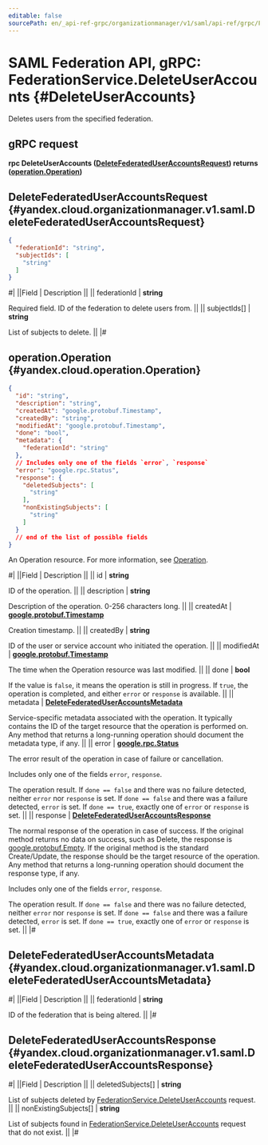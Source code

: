 ```yaml
---
editable: false
sourcePath: en/_api-ref-grpc/organizationmanager/v1/saml/api-ref/grpc/Federation/deleteUserAccounts.md
---
```


# SAML Federation API, gRPC: FederationService.DeleteUserAccounts {#DeleteUserAccounts}

Deletes users from the specified federation.

## gRPC request

**rpc DeleteUserAccounts ([DeleteFederatedUserAccountsRequest](#yandex.cloud.organizationmanager.v1.saml.DeleteFederatedUserAccountsRequest)) returns ([operation.Operation](#yandex.cloud.operation.Operation))**

## DeleteFederatedUserAccountsRequest {#yandex.cloud.organizationmanager.v1.saml.DeleteFederatedUserAccountsRequest}

```json
{
  "federationId": "string",
  "subjectIds": [
    "string"
  ]
}
```

#|
||Field | Description ||
|| federationId | **string**

Required field. ID of the federation to delete users from. ||
|| subjectIds[] | **string**

List of subjects to delete. ||
|#

## operation.Operation {#yandex.cloud.operation.Operation}

```json
{
  "id": "string",
  "description": "string",
  "createdAt": "google.protobuf.Timestamp",
  "createdBy": "string",
  "modifiedAt": "google.protobuf.Timestamp",
  "done": "bool",
  "metadata": {
    "federationId": "string"
  },
  // Includes only one of the fields `error`, `response`
  "error": "google.rpc.Status",
  "response": {
    "deletedSubjects": [
      "string"
    ],
    "nonExistingSubjects": [
      "string"
    ]
  }
  // end of the list of possible fields
}
```

An Operation resource. For more information, see [Operation](/docs/api-design-guide/concepts/operation).

#|
||Field | Description ||
|| id | **string**

ID of the operation. ||
|| description | **string**

Description of the operation. 0-256 characters long. ||
|| createdAt | **[google.protobuf.Timestamp](https://developers.google.com/protocol-buffers/docs/reference/google.protobuf#timestamp)**

Creation timestamp. ||
|| createdBy | **string**

ID of the user or service account who initiated the operation. ||
|| modifiedAt | **[google.protobuf.Timestamp](https://developers.google.com/protocol-buffers/docs/reference/google.protobuf#timestamp)**

The time when the Operation resource was last modified. ||
|| done | **bool**

If the value is `false`, it means the operation is still in progress.
If `true`, the operation is completed, and either `error` or `response` is available. ||
|| metadata | **[DeleteFederatedUserAccountsMetadata](#yandex.cloud.organizationmanager.v1.saml.DeleteFederatedUserAccountsMetadata)**

Service-specific metadata associated with the operation.
It typically contains the ID of the target resource that the operation is performed on.
Any method that returns a long-running operation should document the metadata type, if any. ||
|| error | **[google.rpc.Status](https://cloud.google.com/tasks/docs/reference/rpc/google.rpc#status)**

The error result of the operation in case of failure or cancellation.

Includes only one of the fields `error`, `response`.

The operation result.
If `done == false` and there was no failure detected, neither `error` nor `response` is set.
If `done == false` and there was a failure detected, `error` is set.
If `done == true`, exactly one of `error` or `response` is set. ||
|| response | **[DeleteFederatedUserAccountsResponse](#yandex.cloud.organizationmanager.v1.saml.DeleteFederatedUserAccountsResponse)**

The normal response of the operation in case of success.
If the original method returns no data on success, such as Delete,
the response is [google.protobuf.Empty](https://developers.google.com/protocol-buffers/docs/reference/google.protobuf#google.protobuf.Empty).
If the original method is the standard Create/Update,
the response should be the target resource of the operation.
Any method that returns a long-running operation should document the response type, if any.

Includes only one of the fields `error`, `response`.

The operation result.
If `done == false` and there was no failure detected, neither `error` nor `response` is set.
If `done == false` and there was a failure detected, `error` is set.
If `done == true`, exactly one of `error` or `response` is set. ||
|#

## DeleteFederatedUserAccountsMetadata {#yandex.cloud.organizationmanager.v1.saml.DeleteFederatedUserAccountsMetadata}

#|
||Field | Description ||
|| federationId | **string**

ID of the federation that is being altered. ||
|#

## DeleteFederatedUserAccountsResponse {#yandex.cloud.organizationmanager.v1.saml.DeleteFederatedUserAccountsResponse}

#|
||Field | Description ||
|| deletedSubjects[] | **string**

List of subjects deleted by [FederationService.DeleteUserAccounts](#DeleteUserAccounts) request. ||
|| nonExistingSubjects[] | **string**

List of subjects found in [FederationService.DeleteUserAccounts](#DeleteUserAccounts) request that do not exist. ||
|#